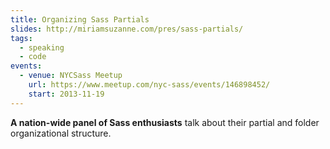 ```yaml
---
title: Organizing Sass Partials
slides: http://miriamsuzanne.com/pres/sass-partials/
tags:
  - speaking
  - code
events:
  - venue: NYCSass Meetup
    url: https://www.meetup.com/nyc-sass/events/146898452/
    start: 2013-11-19
---
```


**A nation-wide panel of Sass enthusiasts**
talk about their partial and folder organizational structure.
